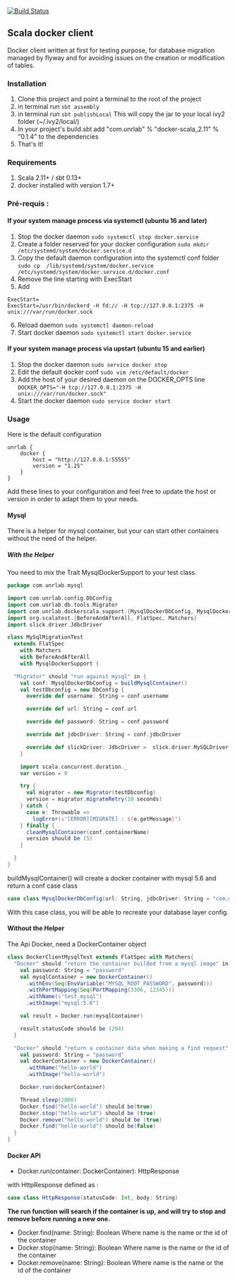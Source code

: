 [![Build Status](https://travis-ci.org/jguido/docker-scala.svg?branch=master)](https://travis-ci.org/jguido/docker-scala)

## Scala docker client

Docker client written at first for testing purpose, for database migration managed by flyway and for avoiding issues on the creation or modification of tables.

### Installation

1. Clone this project and point a terminal to the root of the project
2. in terminal run 
```sbt assembly```
3. in terminal run 
```sbt publishLocal```
This will copy the jar to your local ivy2 folder (~/.ivy2/local/)
4. In your project's build.sbt add "com.unrlab" % "docker-scala_2.11" % "0.1.4" to the dependencies
5. That's it!

### Requirements
1. Scala 2.11+ / sbt 0.13+
2. docker installed with version 1.7+

### Pré-requis :
#### If your system manage process via systemctl (ubuntu 16 and later)

1. Stop the docker daemon
```sudo systemctl stop docker.service ```
2. Create a folder reserved for your docker configuration
```sudo mkdir /etc/systemd/system/docker.service.d```
3. Copy the default daemon configuration into the systemctl conf folder
```sudo cp  /lib/systemd/system/docker.service /etc/systemd/system/docker.service.d/docker.conf```
4. Remove the line starting with ExecStart
5. Add 
```
ExecStart=
ExecStart=/usr/bin/dockerd -H fd:// -H tcp://127.0.0.1:2375 -H unix:///var/run/docker.sock
```
6. Reload daemon
```sudo systemctl daemon-reload```
7. Start docker daemon
```sudo systemctl start docker.service ```

#### If your system manage process via upstart (ubuntu 15 and earlier)

1. Stop the docker daemon
```sudo service docker stop```
2. Edit the default docker conf
```sudo vim /etc/default/docker```
3. Add the host of your desired daemon on the DOCKER_OPTS line
```DOCKER_OPTS="-H tcp://127.0.0.1:2375 -H unix:///var/run/docker.sock"```
4. Start the docker daemon
```sudo service docker start```

### Usage

Here is the default configuration
```
unrlab {
    docker {
        host = "http://127.0.0.1:55555"
        version = "1.25"
    }
}
```

Add these lines to your configuration and feel free to update the host or version in order to adapt them to your needs.

#### Mysql

There is a helper for mysql container, but your can start other containers without the need of the helper.

##### With the Helper

You need to mix the Trait MysqlDockerSupport to your test class.

```scala
package com.unrlab.mysql

import com.unrlab.config.DbConfig
import com.unrlab.db.tools.Migrator
import com.unrlab.dockerscala.support.{MysqlDockerDbConfig, MysqlDockerSupport}
import org.scalatest.{BeforeAndAfterAll, FlatSpec, Matchers}
import slick.driver.JdbcDriver

class MySqlMigrationTest
  extends FlatSpec
    with Matchers
    with BeforeAndAfterAll
    with MysqlDockerSupport {

  "Migrator" should "run against mysql" in {
    val conf: MysqlDockerDbConfig = buildMysqlContainer()
    val testDbconfig = new DbConfig {
      override def username: String = conf.username

      override def url: String = conf.url

      override def password: String = conf.password

      override def jdbcDriver: String = conf.jdbcDriver

      override def slickDriver: JdbcDriver =  slick.driver.MySQLDriver
    }

    import scala.concurrent.duration._
    var version = 0

    try {
      val migrator = new Migrator(testDbconfig)
      version = migrator.migrateRetry(10 seconds)
    } catch {
      case e: Throwable =>
        logError(s"[ERROR][MIGRATE] : ${e.getMessage}")
    } finally {
      cleanMysqlContainer(conf.containerName)
      version should be (5)
    }

  }
}
```
buildMysqlContainer() will create a docker container with mysql 5.6 and return a conf case class
```scala 
case class MysqlDockerDbConfig(url: String, jdbcDriver: String = "com.mysql.jdbc.Driver", username: String = "root", password: String, containerName: String)
```
With this case class, you will be able to recreate your database layer config.

#### Without the Helper

The Api Docker, need a DockerContainer object 

```scala
class DockerClientMysqlTest extends FlatSpec with Matchers{
  "Docker" should "return the container builded from a mysql image" in {
    val password: String = "password"
    val mysqlContainer = new DockerContainer()
      .withEnv(Seq(EnvVariable("MYSQL_ROOT_PASSWORD", password)))
      .withPortMapping(Seq(PortMapping(3306, 12345)))
      .withName(s"test_mysql")
      .withImage("mysql:5.6")

    val result = Docker.run(mysqlContainer)

    result.statusCode should be (204)
  }

  "Docker" should "return a container data when making a find request" in {
    val password: String = "password"
    val dockerContainer = new DockerContainer()
      .withName("hello-world")
      .withImage("hello-world")

    Docker.run(dockerContainer)

    Thread.sleep(2000)
    Docker.find("hello-world") should be(true)
    Docker.stop("hello-world") should be (true)
    Docker.remove("hello-world") should be (true)
    Docker.find("hello-world") should be(false)
  }
}
```

#### Docker API

* Docker.run(container: DockerContainer): HttpResponse

with HttpResponse defined as :
```scala 
case class HttpResponse(statusCode: Int, body: String)
```

__The run function will search if the container is up, and will try to stop and remove before running a new one.__

* Docker.find(name: String): Boolean
Where name is the name or the id of the container
* Docker.stop(name: String): Boolean
Where name is the name or the id of the container
* Docker.remove(name: String): Boolean
Where name is the name or the id of the container